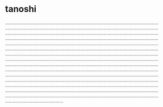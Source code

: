 # tanoshi
...................................................................................................................................................................................................................................................................................................................................................................................................................................................................................................................................................................................................................................................................................................................................................................................................................................................................................................................................................................................................................................................................................................................................................................................................................................................................................................................................................................................................................................................................................................................................................................................................................................................................................................................................................................................................................................................................................................................................................................................